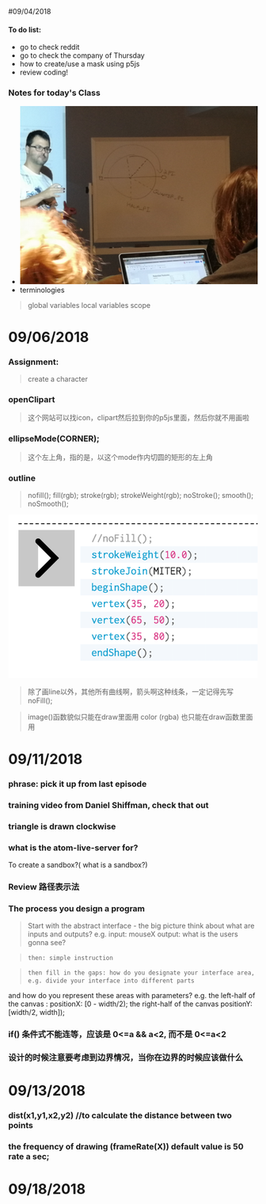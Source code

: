 #09/04/2018

#### To do list:
+ go to check reddit
+ go to check the company of Thursday
+ how to create/use a mask using p5js
+ review coding!

### Notes for today's Class
+ ![](pie.jpg)
+ terminologies
> global variables
  local variables
  scope


# 09/06/2018

### Assignment:
> create a character

### openClipart
> 这个网站可以找icon，clipart然后拉到你的p5js里面，然后你就不用画啦

### ellipseMode(CORNER);
> 这个左上角，指的是，以这个mode作内切圆的矩形的左上角

### outline
> nofill();
> fill(rgb);
> stroke(rgb);
> strokeWeight(rgb);
> noStroke();
> smooth();
> noSmooth();

![](MITER.png)
> 除了画line以外，其他所有曲线啊，箭头啊这种线条，一定记得先写 noFill();

> image()函数貌似只能在draw里面用
>color (rgba) 也只能在draw函数里面用


# 09/11/2018

### phrase: pick it up from last episode

### training video from Daniel Shiffman, check that out

### triangle is drawn clockwise

### what is the atom-live-server for?
 To create a sandbox?( what is a sandbox?)

### Review 路径表示法

### The process you design a program
> Start with the abstract interface - the big picture
  think about what are inputs and outputs?
  e.g. input: mouseX
       output: what is the users gonna see?

>     then: simple instruction

>     then fill in the gaps: how do you designate your interface area, e.g. divide your interface into different parts
 and how do you represent these areas with parameters?
 e.g. the left-half of the canvas : positionX: [0 - width/2);
      the right-half of the canvas positionY: [width/2, width]);

### if() 条件式不能连等，应该是 0<=a && a<2, 而不是 0<=a<2

### 设计的时候注意要考虑到边界情况，当你在边界的时候应该做什么


# 09/13/2018

### dist(x1,y1,x2,y2) //to calculate the distance between two points

### the frequency of drawing (frameRate(X)) default value is 50 rate a sec;


# 09/18/2018
